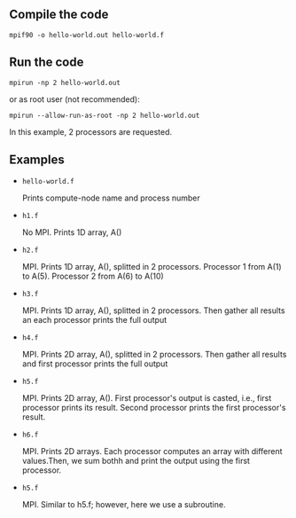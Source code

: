 ## Compile the code
`mpif90 -o hello-world.out hello-world.f`

## Run the code

`mpirun -np 2 hello-world.out`

or as root user (not recommended):

`mpirun --allow-run-as-root -np 2 hello-world.out`

In this example, 2 processors are requested.

## Examples

- `hello-world.f`

   Prints compute-node name and process number

- `h1.f`

  No MPI. Prints 1D array, A()

- `h2.f`

  MPI. Prints 1D array, A(), splitted in 2 processors. Processor 1 from A(1) to A(5). Processor 2 from A(6) to A(10)

- `h3.f`

  MPI. Prints 1D array, A(), splitted in 2 processors. Then gather all results an each processor prints the full output

- `h4.f`

  MPI. Prints 2D array, A(), splitted in 2 processors. Then gather all results and first processor prints the full output

- `h5.f`

  MPI. Prints 2D array, A(). First processor's output is casted, i.e., first processor prints its result. Second processor prints the first processor's result.

- `h6.f`

  MPI. Prints 2D arrays. Each processor computes an array with different values.Then, we sum bothh and print the output using the first processor.

- `h5.f`

  MPI. Similar to h5.f; however, here we use a subroutine. 
